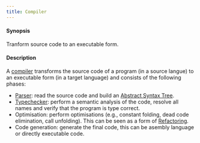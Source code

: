 ```yaml
---
title: Compiler
---
```


#### Synopsis

Tranform source code to an executable form.

#### Description

A [compiler](http://en.wikipedia.org/wiki/Compiler) transforms the source code of a program (in a source langue) to an executable form
(in a target language)
and consists of the following phases:

*  [Parser](../..//Rascalopedia/Parser): read the source code and build an [Abstract Syntax Tree](../..//Rascalopedia/AbstractSyntaxTree).
*  [Typechecker](../..//Rascalopedia/Typechecker): perform a semantic analysis of the code, resolve all names
  and verify that the program is type correct.
*  Optimisation: perform optimisations (e.g., constant folding, dead code elimination, call unfolding).
  This can be seen as a form of [Refactoring](../..//Rascalopedia/Refactoring).
*  Code generation: generate the final code, this can be asembly language or directly executable code.


